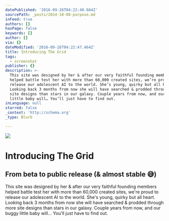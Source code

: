 ```yaml
---
datePublished: '2016-09-26T04:22:48.664Z'
sourcePath: _posts/2014-10-08-purpose.md
inFeed: true
authors: []
hasPage: false
keywords: []
author: []
via: {}
dateModified: '2016-09-26T04:22:47.464Z'
title: Introducing The Grid
tags:
  - screenshot
publisher: {}
description: >-
  This site was designed by her & after our very faithful founding members
  helped battle test her with more than 60,000 created sites, we’re proud to
  release our adolescent AI to the world. She’s young, quirky but all heart.
  Looking back 3 months from now she will have searched & prodded through more
  site designs than stars in our galaxy. Couple years from now, and our buggy
  little baby will… You’ll just have to find out.
inLanguage: null
starred: false
_context: 'http://schema.org'
_type: Blurb

---
```

![](https://the-grid-user-content.s3-us-west-2.amazonaws.com/538afcb0-5147-4cbd-8541-59b0a5c606f0.jpg)

# Introducing The Grid

## From beta to public release (& almost stable 😅)

This site was designed by her & after our very faithful founding members helped battle test her with more than 60,000 created sites, we're proud to release our adolescent AI to the world. She's young, quirky but all heart. Looking back 3 months from now she will have searched & prodded through more site designs than stars in our galaxy. Couple years from now, and our buggy little baby will... You'll just have to find out.